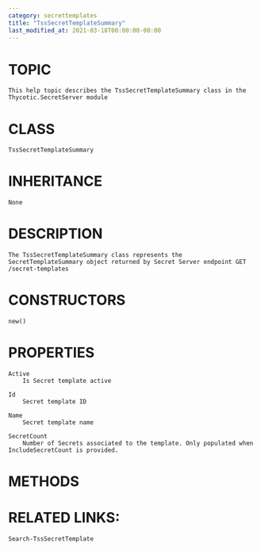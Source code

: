 ```yaml
---
category: secrettemplates
title: "TssSecretTemplateSummary"
last_modified_at: 2021-03-18T00:00:00-00:00
---
```


# TOPIC
    This help topic describes the TssSecretTemplateSummary class in the Thycotic.SecretServer module

# CLASS
    TssSecretTemplateSummary

# INHERITANCE
    None

# DESCRIPTION
    The TssSecretTemplateSummary class represents the SecretTemplateSummary object returned by Secret Server endpoint GET /secret-templates

# CONSTRUCTORS
    new()

# PROPERTIES
    Active
        Is Secret template active

    Id
        Secret template ID

    Name
        Secret template name

    SecretCount
        Number of Secrets associated to the template. Only populated when IncludeSecretCount is provided.

# METHODS

# RELATED LINKS:
    Search-TssSecretTemplate